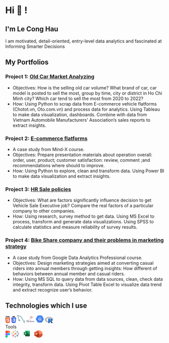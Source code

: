 # Hi 👋 !

## I'm Le Cong Hau

I am motivated, detail-oriented, entry-level data analytics and fascinated at Informing Smarter Decisions

## My Portfolios

### Project 1: [Old Car Market Analyzing](https://github.com/Cong-hau/analyze-old-car-selling-posts)

- Objectives: How is the selling old car volume? What brand of car, car model is posted to sell the most, group by time,  city or district in Ho Chi Minh city? Which car tend to sell the most from 2020 to 2022? 
- How: Using Python to scrap data from E-commerce vehicle flatforms (Chotot.vn, Oto.com.vn) and process data for analytics. Using Tableau to make data visualization, dashboards. Combine with data from Vietnam Automobile Manufacturers' Association’s sales reports to extract insights.

### Project 2: [E-commerce flatforms](https://github.com/Cong-hau/E-commerce-flatform)

- A case study from Mind-X course.
- Objectives: Prepare presentation materials about operation overall: order, user, product;  customer satisfaction: review, comment ;and recommendations where should to improve.
- How: Using Python to explore, clean and transform data. Using Power BI to make data visualization and extract insights.

### Project 3: [HR Sale policies](https://github.com/Cong-hau/vf-hr-sale-policy-vnese-version/blob/97da57c687869ba6e7a3a750eede9ff17c11e6dc/README.md)

- Objectives: What are factors significantly influence  decision to get Vehicle Sale Executive job? Compare the real factors of a particular company to other companies. 
- How: Using research, survey method to get data. Using MS Excel to process, transform and generate data visualizations. Using SPSS to calculate statistics and measure reliability of survey results.


### Project 4: [Bike Share company and their problems in marketing strategy](https://github.com/Cong-hau/Bike-Share-company-and-their-problems-in-marketing-strategy)

- A case study from Google Data Analytics Professional course.
- Objectives: Design marketing strategies aimed at converting casual riders into annual members through getting insights: How different of behaviors between annual member and casual riders. 
- How: Using MS SQL to query data from data sources, clean, check data integrity, transform data. Using Pivot Table Excel to visualize data trend and extract recognize user’s behavior.


## Technologies which I use

<div>
  <img src ="./images/html-5.svg" alt="HTML5 logo" width="3%" title='HTML5'/>
  <img src ="./images/css-3.svg" alt="CSS3 logo" width="3%" title='CSS3'/>
  <img src ="./images/mysql.svg" alt="mysql logo" width="5%" title='MYSQL'/>
  <img src ="./images/microsoft-sql-server.svg" alt="Microsoft SQL Server logo" width="5%" title='Microsoft SQL Server'/>
  <img src ="./images/bigquery.svg" alt="BigQuery logo" width="5%" title='BigQuery'/>
  <img src ="./images/r.png" alt="r" width="5%" title='R'/>
</div>
Tools
<div>
  <img src ="./images/figma.svg" alt="Figma logo" width="3%" title='Figma'/>
  <img src ="./images/tableau.svg" alt="Tableau logo" width="5%" title='Tableau'/>
  <img src ="./images/microsoft-excel.svg" alt="MS Excel logo" width="8%" title='MS Excel'/>
  <img src ="./images/microsoft-powerpoint.png" alt="MS PowerPoint logo" width="5%" title='MS PowerPoint'/>
</div>
